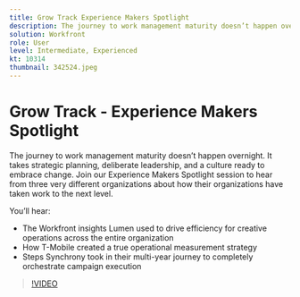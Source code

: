 ```yaml
---
title: Grow Track Experience Makers Spotlight
description: The journey to work management maturity doesn’t happen overnight. It takes strategic planning, deliberate leadership, and a culture ready to embrace change.
solution: Workfront
role: User
level: Intermediate, Experienced
kt: 10314
thumbnail: 342524.jpeg
---
```

# Grow Track - Experience Makers Spotlight

The journey to work management maturity doesn’t happen overnight. It takes strategic planning, deliberate leadership, and a culture ready to embrace change. Join our Experience Makers Spotlight session to hear from three very different organizations about how their organizations have taken work to the next level.

You’ll hear:

* The Workfront insights Lumen used to drive efficiency for creative operations across the entire organization
* How T-Mobile created a true operational measurement strategy
* Steps Synchrony took in their multi-year journey to completely orchestrate campaign execution

>[!VIDEO](https://video.tv.adobe.com/v/342524/?quality=12&learn=on)

